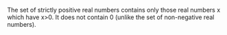 The set of strictly positive real numbers contains only those real
numbers x which have x\>0. It does not contain 0 (unlike the set of
non-negative real numbers).
